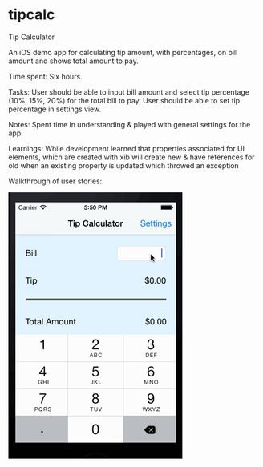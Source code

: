 # tipcalc
Tip Calculator

An iOS demo app for calculating tip amount, with percentages, on bill amount and shows total amount to pay.

Time spent: Six hours.

Tasks:
User should be able to input bill amount and select tip percentage (10%, 15%, 20%) for the total bill to pay.
User should be able to set tip percentage in settings view.

Notes:
Spent time in understanding & played with general settings for the app. 

Learnings:
While development learned that properties associated for UI elements, which are created with xib will create new & have references for old when an existing property is updated which throwed an exception  

Walkthrough of user stories:


![](https://github.com/reachsuresh/tipcalc/blob/master/tipcalc.gif)
 
